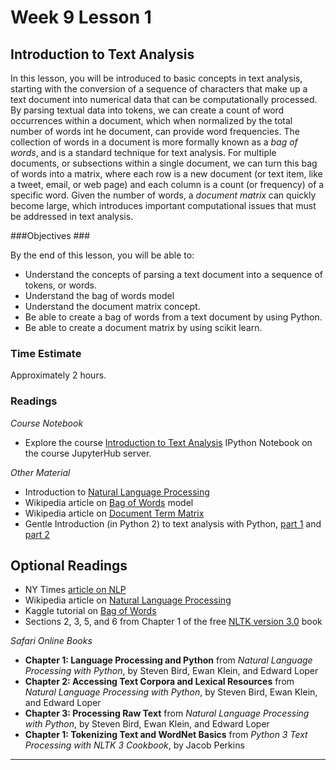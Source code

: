 # Week 9 Lesson 1 #
## Introduction to Text Analysis ##

In this lesson, you will be introduced to basic concepts in text
analysis, starting with the conversion of a sequence of characters that
make up a text document into numerical data that can be computationally
processed. By parsing textual data into tokens, we can create a count of
word occurrences within a document, which when normalized by the total
number of words int he document, can provide word frequencies. The
collection of words in a document is more formally known as a _bag of
words_, and is a standard technique for text analysis. For multiple
documents, or subsections within a single document, we can turn this bag
of words into a matrix, where each row is a new document (or text item,
like a tweet, email, or web page) and each column is a count (or
frequency) of a specific word. Given the number of words, a _document
matrix_ can quickly become large, which introduces important computational
issues that must be addressed in text analysis.

###Objectives ###

By the end of this lesson, you will be able to:

- Understand the concepts of parsing a text document into a sequence of tokens, or words.
- Understand the bag of words model
- Understand the document matrix concept.
- Be able to create a bag of words from a text document by using Python.
- Be able to create a document matrix by using scikit learn.

### Time Estimate ###

Approximately 2 hours.

### Readings ####

_Course Notebook_

- Explore the course [Introduction to Text Analysis][l1nb]
IPython Notebook on the course JupyterHub server.

_Other Material_

- Introduction to [Natural Language Processing][inlp]
- Wikipedia article on [Bag of Words][wbow] model
- Wikipedia article on [Document Term Matrix][wdtm]
- Gentle Introduction (in Python 2) to text analysis with Python, [part 1][nctap1] and [part 2][nctap2]

## Optional Readings ##

- NY Times [article on NLP][nytnlp]
- Wikipedia article on [Natural Language Processing][wnlp]
- Kaggle tutorial on [Bag of Words][kbow]
- Sections 2, 3, 5, and 6 from Chapter 1 of the free [NLTK version 3.0][nltk3] book

_Safari Online Books_

- **Chapter 1: Language Processing and Python** from _Natural Language Processing with Python_, by Steven Bird, Ewan Klein, and Edward Loper
- **Chapter 2: Accessing Text Corpora and Lexical Resources** from _Natural Language Processing with Python_, by Steven Bird, Ewan Klein, and Edward Loper
- **Chapter 3: Processing Raw Text** from _Natural Language Processing with Python_, by Steven Bird, Ewan Klein, and Edward Loper
- **Chapter 1: Tokenizing Text and WordNet Basics** from _Python 3 Text Processing with NLTK 3 Cookbook_, by Jacob Perkins

-----


[l1nb]: notebooks/intro2ta.ipynb
[la]: https://learn.illinois.edu/mod/quiz/view.php?id=1325299

[inlp]: https://blog.monkeylearn.com/the-definitive-guide-to-natural-language-processing/

[wnlp]: https://en.wikipedia.org/wiki/Natural_language_processing
[wbow]: https://en.wikipedia.org/wiki/Bag-of-words_model
[wdtm]: https://en.wikipedia.org/wiki/Document-term_matrix


[nytnlp]: http://www.nytimes.com/2003/10/16/technology/circuits/16mine.html?pagewanted=print
[nltk3]: http://www.nltk.org/book/ch01.html

[nctap1]: http://nealcaren.web.unc.edu/an-introduction-to-text-analysis-with-python-part-1/
[nctap2]: http://nealcaren.web.unc.edu/an-introduction-to-text-analysis-with-python-part-2/

[kbow]: https://www.kaggle.com/c/word2vec-nlp-tutorial/details/part-1-for-beginners-bag-of-words
